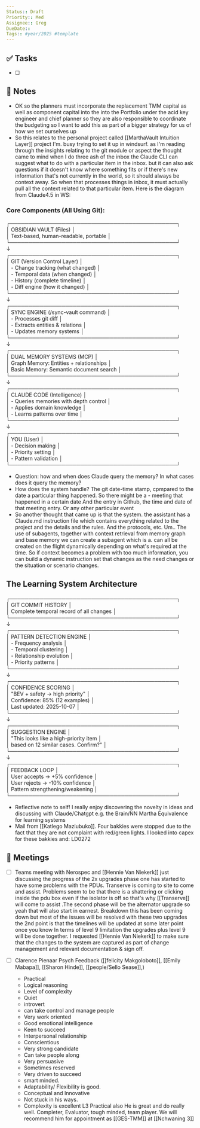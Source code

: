 ```yaml
---
Status:: Draft
Priority:: Med
Assignee:: Greg
DueDate:: 
Tags:: #year/2025 #template
---
```


## ✅ Tasks
- [ ]

## 📝 Notes
- OK so the planners must incorporate the replacement TMM capital as well as component capital into the into the Portfolio under the acid key engineer and chief planner so they are also responsible to coordinate the budgeting so I want to add this as part of a bigger strategy for us of how we set ourselves up
- So this relates to the personal project called [[MarthaVault Intuition Layer]] project I'm. busy trying to set it up in windsurf. as I'm reading through the insights relating to the git module or aspect the thought came to mind when I do three ash of the inbox the Claude CLI can suggest what to do with a particular item in the inbox. but it can also ask questions if it doesn't know where something fits or if there's new information that's not currently in the world, so it should always be context away. So when that processes things in inbox, it must actually pull all the context related to that particular item. Here is the diagram from Claude4.5 in WS:
### **Core Components (All Using Git):**
┌─────────────────────────────────────────────┐  
│ OBSIDIAN VAULT (Files) │  
│ Text-based, human-readable, portable │  
└─────────────────────────────────────────────┘  
↓  
┌─────────────────────────────────────────────┐  
│ GIT (Version Control Layer) │  
│ - Change tracking (what changed) │  
│ - Temporal data (when changed) │  
│ - History (complete timeline) │  
│ - Diff engine (how it changed) │  
└─────────────────────────────────────────────┘  
↓  
┌─────────────────────────────────────────────┐  
│ SYNC ENGINE (/sync-vault command) │  
│ - Processes git diff │  
│ - Extracts entities & relations │  
│ - Updates memory systems │  
└─────────────────────────────────────────────┘  
↓  
┌─────────────────────────────────────────────┐  
│ DUAL MEMORY SYSTEMS (MCP) │  
│ Graph Memory: Entities + relationships │  
│ Basic Memory: Semantic document search │  
└─────────────────────────────────────────────┘  
↓  
┌─────────────────────────────────────────────┐  
│ CLAUDE CODE (Intelligence) │  
│ - Queries memories with depth control │  
│ - Applies domain knowledge │  
│ - Learns patterns over time │  
└─────────────────────────────────────────────┘  
↓  
┌─────────────────────────────────────────────┐  
│ YOU (User) │  
│ - Decision making │  
│ - Priority setting │  
│ - Pattern validation │  
└─────────────────────────────────────────────┘
- Question: how and when does Claude query the memory? In what cases does it query the memory?
- How does the system handle? The git date-time stamp, cpmpared to the date a particular thing happened. So there might be a - meeting that happened in a certain date And the entry in Github, the time and date of that meeting entry. Or any other particular event
- So another thought that came up is that the system. the assistant has a Claude.md instruction file which contains everything related to the project and the details and the rules. And the protocols, etc. Um.. The use of subagents, together with context retrieval from memory graph and base memory we can create a subagent which is a. can all be created on the flight dynamically depending on what's required at the time. So if context becomes a problem with too much information, you can build a dynamic instruction set that changes as the need changes or the situation or scenario changes.

## **The Learning System Architecture**

┌─────────────────────────────────────────────┐  
│         GIT COMMIT HISTORY                  │  
│  Complete temporal record of all changes    │  
└─────────────────────────────────────────────┘  
                    ↓  
┌─────────────────────────────────────────────┐  
│      PATTERN DETECTION ENGINE               │  
│  - Frequency analysis                       │  
│  - Temporal clustering                      │  
│  - Relationship evolution                   │  
│  - Priority patterns                        │  
└─────────────────────────────────────────────┘  
                    ↓  
┌─────────────────────────────────────────────┐  
│       CONFIDENCE SCORING                    │  
│  "BEV + safety → high priority"             │  
│  Confidence: 85% (12 examples)              │  
│  Last updated: 2025-10-07                   │  
└─────────────────────────────────────────────┘  
                    ↓  
┌─────────────────────────────────────────────┐  
│      SUGGESTION ENGINE                      │  
│  "This looks like a high-priority item      │  
│   based on 12 similar cases. Confirm?"      │  
└─────────────────────────────────────────────┘  
                    ↓  
┌─────────────────────────────────────────────┐  
│       FEEDBACK LOOP                         │  
│  User accepts → +5% confidence              │  
│  User rejects → -10% confidence             │  
│  Pattern strengthening/weakening            │  
└─────────────────────────────────────────────┘

- Reflective note to self! I really enjoy discovering the novelty in ideas and discussing with Claude/Chatgpt e.g. the Brain/NN Martha Equivalence for learning systems
- Mail from [[Katlego Maziubuko]]. Four bakkies were stopped due to the fact that they are not complaint with red/green lights. I looked into capex for these bakkies and: 
  LD0272

## 📅 Meetings
- [ ] Teams meeting with Nerospec and [[Hennie Van Niekerk]] just discussing the progress of the 2x upgrades phase one has started to have some problems with the PDUs. Transerve is coming to site to come and assist. Problems seem to be that there is a shattering or clicking inside the pdu box even if the isolator is off so that's why [[Transerve]] will come to assist .The second phase will be the alternator upgrade so yeah that will also start in earnest. Breakdown this has been coming down but most of the issues will be resolved with these two upgrades the 2nd point is that the timelines will be updated at some later point once you know In terms of level 9 limitation the upgrades plus level 9 will be done together. I requested [[Hennie Van Niekerk]] to make sure that the changes to the system are captured as part of change management and relevant documentation  & sign off.

- [ ] Clarence Pienaar Psych Feedback ([[felicity Makgoloboto]], [[Emily Mabapa]], [[Sharon Hinde]], [[people/Sello Sease]],)
	- Practical
	- Logical  reasoning
	- Level of complexity
	- Quiet
	- introvert
	- can take control and manage people
	- Very work oriented
	- Good emotional intelligence
	- Keen to succeed
	- Interpersonal relationship
	- Conscientious
	- Very strong candidate
	- Can take people along
	- Very persuasive
	- Sometimes reserved
	- Very driven to succeed
	- smart minded.
	- Adaptability/ Flexibility is good.
	- Conceptual and Innovative
	- Not stuck in his ways.
	- Complexity is excellent L3 Practical also 
He is great and do really well.
Completer, Evaluator, tough minded, team player.
We will recommend him for appointment as [[GES-TMM]] at [[Nchwaning 3]]